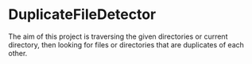 # DuplicateFileDetector
  The aim of this project is traversing the given  directories or current directory, then looking for files or directories that are duplicates of each other. 
